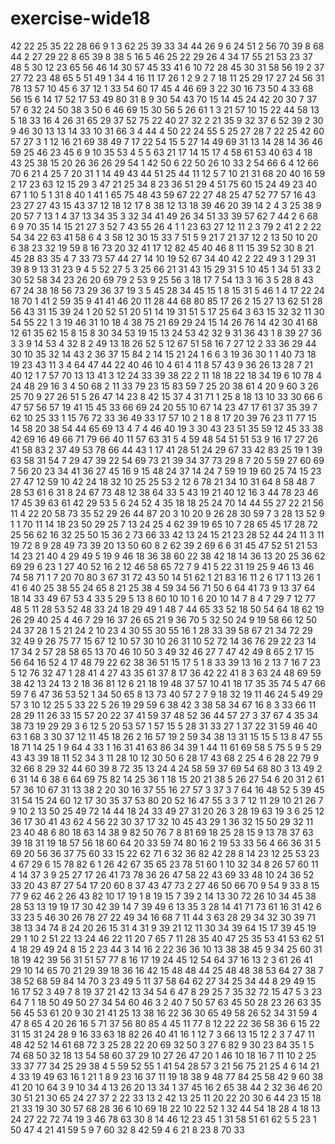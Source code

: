 # exercise-wide18
42
22
25
35
22
28
66
9
1
3
62
25
39
33
34
44
26
9
6
24
51
2
56
70
39
8
68
44
2
27
29
22
8
65
39
8
38
5
16
5
46
25
22
29
26
4
34
17
55
21
53
23
37
48
5
30
12
23
65
56
46
14
30
57
45
33
41
6
10
72
28
45
30
31
58
56
19
2
37
27
72
23
48
65
5
51
49
1
34
4
16
11
17
26
1
2
9
2
7
18
11
25
29
17
27
24
56
31
78
13
57
10
45
6
37
12
1
33
54
60
17
45
4
46
69
3
22
30
16
73
50
4
33
68
56
15
6
14
17
52
17
53
49
80
31
8
9
30
54
43
70
15
14
45
24
42
20
30
7
37
57
6
32
24
50
38
3
50
6
46
69
15
30
56
5
26
61
1
3
21
57
10
15
22
44
58
13
5
18
33
16
4
26
31
65
29
37
52
75
22
40
27
32
2
21
35
9
32
37
6
52
39
2
30
9
46
30
13
13
14
33
10
31
66
3
4
44
4
50
22
24
55
5
25
27
28
7
22
25
42
60
57
27
3
1
12
16
21
69
38
49
7
17
22
54
15
5
27
14
49
69
31
13
14
28
14
36
46
59
25
46
23
45
6
9
10
35
53
4
5
5
63
21
17
14
15
17
4
58
61
53
40
63
4
18
43
25
38
15
20
26
36
26
29
54
1
42
50
6
22
50
26
10
33
2
54
66
6
4
12
66
70
6
21
4
25
7
20
31
1
14
49
43
44
51
25
44
11
12
5
7
10
21
31
68
20
40
16
59
2
17
23
63
12
15
29
3
47
21
25
34
8
23
36
51
29
4
51
75
60
15
24
49
23
40
67
1
10
5
1
31
8
40
1
41
1
65
75
48
43
59
67
22
27
48
25
47
52
77
57
16
43
23
27
27
43
15
43
37
12
18
12
17
8
38
12
13
18
39
46
20
39
14
2
4
3
25
38
9
20
57
7
13
1
4
37
13
34
35
3
32
34
41
49
26
34
51
33
39
57
62
7
44
2
6
68
6
9
70
35
14
15
21
27
3
52
7
43
55
26
4
1
1
23
63
27
12
11
2
3
79
2
41
2
2
22
54
34
22
63
41
58
6
4
3
58
12
30
15
33
7
51
5
9
21
7
21
37
12
2
13
50
10
20
6
38
23
32
19
59
8
16
73
20
32
41
17
12
82
45
40
46
8
11
15
39
52
30
8
21
45
28
83
35
4
7
33
73
57
44
27
14
10
19
52
67
34
40
42
2
22
49
3
1
29
31
39
8
9
13
31
23
9
4
5
52
27
5
3
25
66
21
31
43
15
29
31
5
10
45
1
34
51
33
2
30
52
58
34
23
26
20
69
79
2
53
9
25
56
3
18
17
7
54
13
3
16
3
5
28
8
43
67
24
38
18
56
73
29
36
37
19
3
5
45
28
34
45
15
1
8
15
31
5
46
1
4
17
22
24
18
70
1
41
2
59
35
9
41
41
46
20
11
28
44
68
80
85
17
26
2
15
27
13
62
51
28
56
43
31
15
39
24
1
20
52
51
20
51
14
19
31
51
5
17
25
64
3
63
15
32
32
11
30
54
55
22
1
3
19
46
31
10
18
4
38
75
21
69
29
24
15
14
26
76
14
42
30
41
68
12
61
35
62
15
8
15
8
30
34
53
19
15
13
24
53
42
32
9
31
36
43
1
8
39
27
36
3
3
9
14
53
4
32
8
2
49
13
18
26
52
5
12
67
51
58
16
7
27
12
2
33
36
29
44
30
10
35
32
14
43
2
36
37
15
84
2
14
15
21
24
1
6
6
3
19
36
30
1
1
40
73
18
19
23
43
11
3
4
64
47
44
22
40
46
10
4
61
4
11
8
57
43
9
36
26
13
28
7
21
40
12
1
7
57
70
13
13
41
3
12
24
33
39
38
22
2
11
18
18
22
18
34
19
6
10
78
4
24
48
29
16
3
4
50
68
2
11
33
79
23
15
83
59
7
25
20
38
61
4
20
9
60
3
26
25
70
9
27
26
51
5
26
47
14
23
8
42
15
37
4
31
71
1
25
8
18
13
10
33
30
66
6
47
57
56
57
19
41
15
45
33
66
69
24
20
55
10
67
14
23
47
17
61
37
35
39
7
62
10
25
33
1
15
76
72
33
36
49
33
17
57
10
2
1
8
8
17
20
39
76
23
11
77
15
14
58
20
38
54
44
65
69
13
4
7
4
46
40
19
3
30
43
23
51
35
59
12
45
33
38
42
69
16
49
66
71
79
66
40
11
57
63
31
5
4
59
48
54
51
51
53
9
16
17
27
26
41
58
83
2
37
49
53
78
66
44
43
1
17
41
28
51
24
29
67
33
42
83
25
19
1
39
63
58
31
54
7
29
47
39
22
54
69
73
21
39
34
37
73
29
8
7
20
5
59
27
60
69
7
56
20
23
34
41
36
27
45
16
9
15
48
24
37
14
24
7
59
19
19
60
25
74
15
23
27
47
12
59
10
42
24
18
32
10
25
25
53
2
12
6
78
21
34
10
31
64
8
58
48
7
28
53
61
6
31
8
24
67
73
48
12
38
64
33
5
43
19
21
40
12
16
3
44
78
23
46
17
45
39
63
61
42
29
53
5
6
24
52
4
35
18
18
25
24
70
14
44
55
27
22
21
56
11
4
22
20
58
73
35
52
29
26
44
87
20
3
10
20
9
26
28
30
59
7
3
28
13
52
9
1
1
70
11
14
18
23
50
29
25
7
13
24
25
4
62
39
19
65
10
7
28
65
45
17
28
72
25
56
62
16
32
25
50
15
36
2
73
66
33
42
13
24
15
21
23
28
52
44
24
11
3
11
19
72
8
9
28
49
73
39
20
13
50
60
8
2
62
39
2
69
6
6
31
45
47
52
51
21
53
14
23
21
40
4
29
49
5
19
9
46
18
36
38
60
22
38
42
18
14
36
13
20
25
36
62
69
29
6
23
1
27
40
52
16
2
12
46
58
65
72
7
9
41
5
22
31
19
25
9
46
13
46
74
58
71
1
7
20
70
80
3
67
31
72
43
50
14
51
62
1
21
83
16
11
2
6
17
1
13
26
1
41
6
40
25
38
55
24
65
8
21
25
38
4
59
34
56
71
50
6
64
41
73
9
13
37
64
18
14
33
49
67
53
4
33
5
29
5
13
8
60
10
10
1
6
20
10
14
7
8
4
7
29
7
12
77
48
5
11
28
53
52
48
33
24
18
29
49
1
48
7
44
65
33
52
18
50
54
64
18
62
19
26
29
40
25
4
46
7
29
16
37
26
65
21
9
36
70
5
32
50
24
9
19
58
66
12
50
24
37
28
1
5
21
24
2
10
23
4
30
55
30
55
16
1
28
33
39
58
67
21
34
72
29
32
49
9
26
75
77
15
67
12
10
57
30
10
26
31
10
52
72
14
36
76
29
22
23
14
17
34
2
57
28
58
65
13
70
46
10
50
3
49
32
46
27
7
47
42
49
8
65
2
17
15
56
64
16
52
4
17
48
79
22
62
38
36
51
15
17
5
1
8
33
39
13
16
2
13
7
16
7
23
5
12
76
32
47
1
28
41
4
27
43
35
61
37
8
17
36
42
22
41
8
3
63
24
48
69
59
38
42
13
24
13
2
18
36
81
12
6
21
18
19
48
37
57
10
41
18
17
35
35
74
5
47
66
59
7
6
47
36
53
52
1
34
50
65
8
13
73
40
57
2
7
9
18
32
19
11
46
24
5
49
29
57
3
10
12
25
5
33
22
5
26
19
29
59
6
38
42
3
38
58
34
67
16
8
3
33
66
11
28
29
11
26
33
15
57
20
22
37
41
59
37
48
52
36
44
57
27
3
37
67
4
35
34
38
73
19
29
29
3
6
12
5
20
53
57
1
57
15
5
28
31
33
27
1
37
22
31
59
46
40
63
1
68
3
30
37
12
11
45
18
26
2
16
57
19
2
59
34
38
13
31
15
15
5
13
8
47
55
18
71
14
25
1
9
64
4
33
1
16
31
41
63
86
34
39
1
44
11
61
69
58
5
75
5
9
5
29
43
43
39
18
11
52
34
3
11
28
10
12
30
50
6
28
17
43
68
2
25
4
6
28
22
79
9
32
66
8
29
32
44
60
39
8
72
35
13
24
4
24
58
59
37
69
54
68
80
3
13
49
2
6
31
14
6
38
6
64
69
75
82
14
25
36
1
18
15
20
21
38
5
26
27
54
6
20
31
2
61
57
36
10
67
31
13
38
2
20
30
16
37
55
16
27
57
3
37
3
7
64
16
48
52
5
39
45
31
54
15
24
60
12
17
30
35
37
53
80
20
52
16
47
55
3
3
7
12
11
29
10
21
26
7
9
10
2
13
50
25
49
72
14
44
18
24
33
49
27
31
20
26
3
28
19
63
19
3
6
25
12
36
17
30
41
43
62
4
56
22
30
37
17
32
10
45
43
29
1
36
32
15
50
29
32
11
23
40
48
6
80
18
63
14
38
9
82
50
76
7
8
81
69
18
25
28
15
9
13
78
37
63
39
18
31
19
18
57
56
18
60
64
20
33
59
74
80
16
2
19
53
33
56
4
66
36
31
5
69
20
56
36
37
75
60
33
15
22
62
71
6
32
36
82
42
28
8
14
23
12
25
53
23
4
67
29
6
15
78
82
6
1
26
42
67
35
65
23
78
51
60
1
10
32
34
8
26
57
60
11
4
14
37
3
9
25
27
17
26
41
73
78
36
26
47
58
22
43
69
33
48
10
24
36
52
33
20
43
87
27
54
17
20
60
8
37
43
47
73
2
27
46
50
66
70
9
54
9
33
8
15
77
9
62
46
2
26
43
82
10
17
19
1
8
19
15
7
39
2
14
13
30
72
26
10
34
45
38
28
53
13
19
19
17
30
42
39
14
7
39
49
6
13
35
3
28
14
41
71
73
61
16
31
42
6
33
23
5
46
30
26
78
27
22
49
34
16
68
7
11
44
3
63
28
29
34
32
30
39
71
38
13
34
74
8
24
20
26
15
31
4
31
9
39
21
12
11
30
34
39
64
15
17
39
45
19
29
1
10
2
51
22
13
24
46
22
11
20
7
65
7
11
28
35
40
47
25
35
53
41
53
62
51
4
18
29
49
24
8
15
2
23
44
3
14
16
2
22
36
36
10
13
38
38
45
9
34
25
60
31
18
19
42
39
56
31
51
57
77
8
16
17
19
24
45
12
54
64
37
16
13
2
3
61
26
41
29
10
14
65
70
21
29
39
18
36
16
42
15
48
48
44
25
48
48
38
53
64
27
38
7
38
52
68
59
84
14
70
3
23
49
5
11
37
58
64
62
27
34
25
34
44
8
29
49
15
16
17
52
3
49
7
8
19
37
21
42
13
34
54
6
47
8
29
25
7
35
32
72
15
47
5
3
23
64
7
1
18
50
49
50
27
34
54
60
46
3
2
40
7
50
57
63
45
50
28
23
26
63
35
56
45
53
61
20
9
30
21
41
25
13
38
16
22
36
30
65
49
58
26
52
34
31
59
4
47
8
65
4
20
26
16
5
71
37
56
80
85
4
45
11
77
8
12
22
22
36
58
36
6
15
22
31
15
31
24
28
9
16
33
63
18
82
26
40
41
16
1
12
7
3
66
13
15
12
2
3
7
47
11
48
42
52
14
61
68
72
3
25
28
22
20
69
32
50
3
27
6
82
9
30
23
84
35
1
5
74
68
50
32
18
13
54
58
60
37
29
10
27
26
47
20
1
46
10
18
16
7
11
10
2
25
33
37
77
34
25
29
38
4
5
59
52
55
1
41
54
28
57
3
21
56
75
21
25
4
6
14
21
4
33
19
49
63
16
1
21
1
8
9
23
16
37
11
19
18
38
9
48
77
84
25
58
42
9
60
38
41
20
10
64
3
9
10
34
4
13
26
20
13
34
1
37
45
16
2
65
38
44
2
32
36
46
20
30
51
21
30
65
24
27
37
2
22
33
13
2
42
13
25
11
20
22
20
30
6
44
23
15
18
21
33
19
30
30
57
68
28
36
6
10
69
18
22
10
22
52
1
32
44
54
18
28
4
18
13
24
27
22
72
74
19
3
46
78
63
30
8
14
46
12
23
45
1
31
58
51
61
62
5
5
23
1
50
47
4
21
41
59
5
9
7
60
32
8
42
59
4
6
21
8
23
8
70
33
